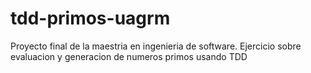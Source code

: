 # tdd-primos-uagrm
Proyecto final de la maestria en ingenieria de software. Ejercicio sobre evaluacion y generacion de numeros primos usando TDD
